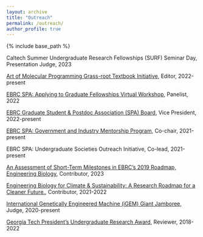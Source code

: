 ```yaml
---
layout: archive
title: "Outreach"
permalink: /outreach/
author_profile: true
---
```


{% include base_path %}

Caltech Summer Undergraduate Research Fellowships (SURF) Seminar Day, Presentation Judge, 2023

[Art of Molecular Programming Grass-root Textbook Initiative](https://molecularprogrammers.org/#aomp), Editor, 2022-present

[EBRC SPA: Applying to Graduate Fellowships Virtual Workshop](https://www.youtube.com/watch?v=68ATfiHqgrY), Panelist, 2022

[EBRC Graduate Student & Postdoc Association (SPA) Board](https://ebrc.org/student-postdoc-association/), Vice President, 2022-present

[EBRC SPA: Government and Industry Mentorship Program](https://ebrc.org/programs/mentorship/), Co-chair, 2021-present

EBRC SPA: Undergraduate Societies Outreach Initiative, Co-lead, 2021-present

[An Assessment of Short-Term Milestones in EBRC’s 2019 Roadmap, Engineering Biology](https://roadmap.ebrc.org/2019-roadmap/an-assessment-of-engineering-biology-2023/), Contributor, 2023

[Engineering Biology for Climate & Sustainability: A Research Roadmap for a Cleaner Future.](https://ebrc.org/focus-areas/roadmapping/engineering-biology-for-climate-sustainability-september-2022/#:~:text=Engineering%20Biology%20for%20Climate%20%26%20Sustainability%3A%20A%20Research%20Roadmap%20for%20a,and%20grow%20the%20circular%20bioeconomy.), Contributor, 2021-2022

[International Genetically Engineered Machine (iGEM) Giant Jamboree](https://jamboree.igem.org), Judge, 2020-present

[Georgia Tech President’s Undergraduate Research Award](https://undergradresearch.gatech.edu/content/presidents-undergraduate-research-awards), Reviewer, 2018-2022